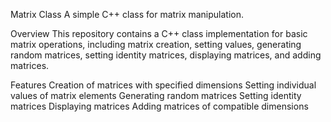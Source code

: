 Matrix Class
A simple C++ class for matrix manipulation.

Overview
This repository contains a C++ class implementation for basic matrix operations, including matrix creation, setting values, generating random matrices, setting identity matrices, displaying matrices, and adding matrices.

Features
Creation of matrices with specified dimensions
Setting individual values of matrix elements
Generating random matrices
Setting identity matrices
Displaying matrices
Adding matrices of compatible dimensions
